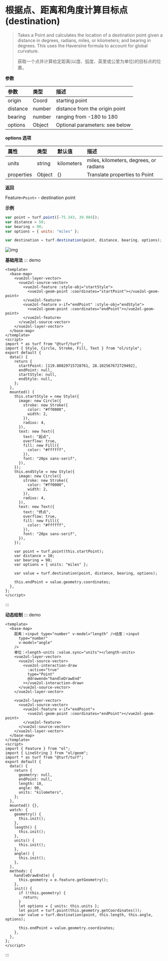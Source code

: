 # 根据点、距离和角度计算目标点(destination)

> Takes a Point and calculates the location of a destination point given a distance in degrees, radians, miles, or kilometers; and bearing in degrees. This uses the Haversine formula to account for global curvature.
>
> 获取一个点并计算给定距离(以度、弧度、英里或公里为单位)的目标点的位置。

**参数**

| 参数     | 类型   | 描述                           |
| :------- | :----- | :----------------------------- |
| origin   | Coord  | starting point                 |
| distance | number | distance from the origin point |
| bearing  | number | ranging from -180 to 180       |
| options  | Object | Optional parameters: see below |

**options 选项**

| 属性       | 类型   | 默认值     | 描述                                   |
| :--------- | :----- | :--------- | :------------------------------------- |
| units      | string | kilometers | miles, kilometers, degrees, or radians |
| properties | Object | {}         | Translate properties to Point          |

**返回**

Feature`<Point>` - destination point

**示例**

```js
var point = turf.point([-75.343, 39.984]);
var distance = 50;
var bearing = 90;
var options = { units: "miles" };

var destination = turf.destination(point, distance, bearing, options);
```

![img](https://pzy-images.oss-cn-hangzhou.aliyuncs.com/img/destination.7512f72b.webp)

**基础用法**
::: demo

```vue
<template>
  <base-map>
    <vue2ol-layer-vector>
      <vue2ol-source-vector>
        <vue2ol-feature :style-obj="startStyle">
          <vue2ol-geom-point :coordinates="startPoint"></vue2ol-geom-point>
        </vue2ol-feature>
        <vue2ol-feature v-if="endPoint" :style-obj="endStyle">
          <vue2ol-geom-point :coordinates="endPoint"></vue2ol-geom-point>
        </vue2ol-feature>
      </vue2ol-source-vector>
    </vue2ol-layer-vector>
  </base-map>
</template>
<script>
import * as turf from "@turf/turf";
import { Style, Circle, Stroke, Fill, Text } from "ol/style";
export default {
  data() {
    return {
      startPoint: [119.80829715728761, 28.102567672729492],
      endPoint: null,
      startStyle: null,
      endStyle: null,
    };
  },
  mounted() {
    this.startStyle = new Style({
      image: new Circle({
        stroke: new Stroke({
          color: "#ff0000",
          width: 2,
        }),
        radius: 4,
      }),
      text: new Text({
        text: "起点",
        overflow: true,
        fill: new Fill({
          color: "#ffffff",
        }),
        font: "20px sans-serif",
      }),
    });
    this.endStyle = new Style({
      image: new Circle({
        stroke: new Stroke({
          color: "#ff0000",
          width: 2,
        }),
        radius: 4,
      }),
      text: new Text({
        text: "终点",
        overflow: true,
        fill: new Fill({
          color: "#ffffff",
        }),
        font: "20px sans-serif",
      }),
    });

    var point = turf.point(this.startPoint);
    var distance = 10;
    var bearing = 90;
    var options = { units: "miles" };

    var value = turf.destination(point, distance, bearing, options);

    this.endPoint = value.geometry.coordinates;
  },
};
</script>
```

:::

**动态绘制**
::: demo

```vue
<template>
  <base-map>
    距离：<input type="number" v-model="length" />经度：<input
      type="number"
      v-model="angle"
    />
    单位：<length-units :value.sync="units"></length-units>
    <vue2ol-layer-vector>
      <vue2ol-source-vector>
        <vue2ol-interaction-draw
          :active="true"
          type="Point"
          @drawend="handleDrawEnd"
        ></vue2ol-interaction-draw>
      </vue2ol-source-vector>
    </vue2ol-layer-vector>

    <vue2ol-layer-vector>
      <vue2ol-source-vector>
        <vue2ol-feature v-if="endPoint">
          <vue2ol-geom-point :coordinates="endPoint"></vue2ol-geom-point>
        </vue2ol-feature>
      </vue2ol-source-vector>
    </vue2ol-layer-vector>
  </base-map>
</template>
<script>
import { Feature } from "ol";
import { LineString } from "ol/geom";
import * as turf from "@turf/turf";
export default {
  data() {
    return {
      geometry: null,
      endPoint: null,
      length: 10,
      angle: 90,
      units: "kilometers",
    };
  },
  mounted() {},
  watch: {
    geometry() {
      this.init();
    },
    length() {
      this.init();
    },
    units() {
      this.init();
    },
    angle() {
      this.init();
    },
  },
  methods: {
    handleDrawEnd(e) {
      this.geometry = e.feature.getGeometry();
    },
    init() {
      if (!this.geometry) {
        return;
      }
      let options = { units: this.units };
      let point = turf.point(this.geometry.getCoordinates());
      var value = turf.destination(point, this.length, this.angle, options);

      this.endPoint = value.geometry.coordinates;
    },
  },
};
</script>
```

:::
